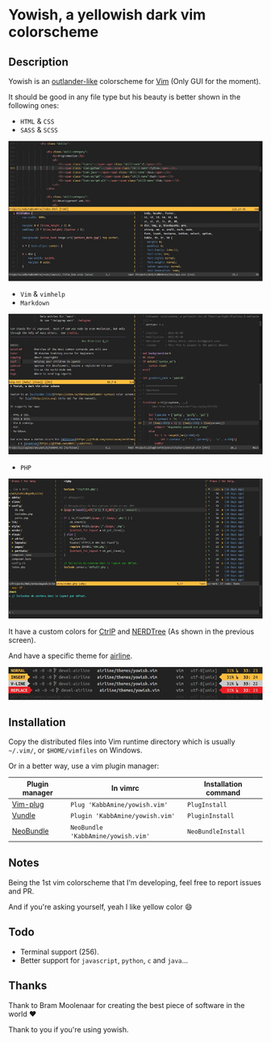 # Yowish, a yellowish dark vim colorscheme

## Description

Yowish is an [outlander-like](https://atom.io/themes/outlander-syntax) colorscheme for [Vim](http://vim.org) (Only GUI for the moment).

It should be good in any file type but his beauty is better shown in the following ones:

- `HTML` & `CSS`
- `SASS` & `SCSS`

![HTML, CSS & SCSS](.img/html-css-scss.jpg)

- `Vim` & `vimhelp`
- `Markdown`

![Vim, vimhelp & markdown](.img/vim-vimhelp-markdown.jpg)

- `PHP`

![Php, NERDtree & Undotree plugins](.img/php-nerdtree-undotree.jpg)

It have a custom colors for [CtrlP](https://github.com/ctrlpvim/ctrlp.vim) and [NERDTree](https://github.com/scrooloose/nerdtree) (As shown in the previous screen).

And have a specific theme for [airline](https://github.com/bling/vim-airline).

![Yowish theme for Airline](.img/airline.jpg)

## Installation

Copy the distributed files into Vim runtime directory which is usually `~/.vim/`, or `$HOME/vimfiles` on Windows.

Or in a better way, use a vim plugin manager:

| Plugin manager                                         | In vimrc                         | Installation command |
|--------------------------------------------------------|----------------------------------|----------------------|
| [Vim-plug](https://github.com/junegunn/vim-plug)       | `Plug 'KabbAmine/yowish.vim'`      | `PlugInstall`          |
| [Vundle](https://github.com/gmarik/Vundle.vim)         | `Plugin 'KabbAmine/yowish.vim'`    | `PluginInstall`        |
| [NeoBundle](https://github.com/Shougo/neobundle.vim)   | `NeoBundle 'KabbAmine/yowish.vim'` | `NeoBundleInstall`     |

## Notes

Being the 1st vim colorscheme that I'm developing, feel free to report issues and PR.

And if you're asking yourself, yeah I like yellow color :smile:

## Todo

- Terminal support (256).
- Better support for `javascript`, `python`, `c` and `java`...

## Thanks

Thank to Bram Moolenaar for creating the best piece of software in the world :heart:

Thank to you if you're using yowish.
